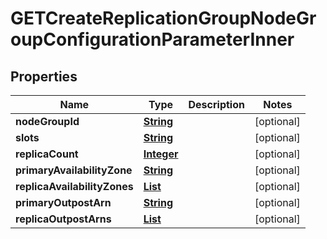 

# GETCreateReplicationGroupNodeGroupConfigurationParameterInner


## Properties

| Name | Type | Description | Notes |
|------------ | ------------- | ------------- | -------------|
|**nodeGroupId** | [**String**](String.md) |  |  [optional] |
|**slots** | [**String**](String.md) |  |  [optional] |
|**replicaCount** | [**Integer**](Integer.md) |  |  [optional] |
|**primaryAvailabilityZone** | [**String**](String.md) |  |  [optional] |
|**replicaAvailabilityZones** | [**List**](List.md) |  |  [optional] |
|**primaryOutpostArn** | [**String**](String.md) |  |  [optional] |
|**replicaOutpostArns** | [**List**](List.md) |  |  [optional] |



